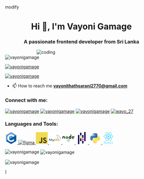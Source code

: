 modify
<h1 align="center">Hi 👋, I'm Vayoni Gamage</h1>
<h3 align="center">A passionate frontend developer from Sri Lanka</h3>
<img align="right"alt="coding" width="400" src="https://tenor.com/en-GB/view/coding-gif-4706460855862906629"> 

<p align="left"> <img src="https://komarev.com/ghpvc/?username=vayonigamage&label=Profile%20views&color=0e75b6&style=flat" alt="vayonigamage" /> </p>

<p align="left"> <a href="https://github.com/ryo-ma/github-profile-trophy"><img src="https://github-profile-trophy.vercel.app/?username=vayonigamage" alt="vayonigamage" /></a> </p>

<p align="left"> <a href="https://twitter.com/vayonigamage" target="blank"><img src="https://img.shields.io/twitter/follow/vayonigamage?logo=twitter&style=for-the-badge" alt="vayonigamage" /></a> </p>

- 📫 How to reach me **vayonithathsarani2770@gmail.com**

<h3 align="left">Connect with me:</h3>
<p align="left">
<a href="https://twitter.com/vayonigamage" target="blank"><img align="center" src="https://raw.githubusercontent.com/rahuldkjain/github-profile-readme-generator/master/src/images/icons/Social/twitter.svg" alt="vayonigamage" height="30" width="40" /></a>
<a href="https://linkedin.com/in/vayonigamage" target="blank"><img align="center" src="https://raw.githubusercontent.com/rahuldkjain/github-profile-readme-generator/master/src/images/icons/Social/linked-in-alt.svg" alt="vayonigamage" height="30" width="40" /></a>
<a href="https://fb.com/vayonigamage" target="blank"><img align="center" src="https://raw.githubusercontent.com/rahuldkjain/github-profile-readme-generator/master/src/images/icons/Social/facebook.svg" alt="vayonigamage" height="30" width="40" /></a>
<a href="https://instagram.com/wayo_27" target="blank"><img align="center" src="https://raw.githubusercontent.com/rahuldkjain/github-profile-readme-generator/master/src/images/icons/Social/instagram.svg" alt="wayo_27" height="30" width="40" /></a>
</p>

<h3 align="left">Languages and Tools:</h3>
<p align="left"> <a href="https://www.cprogramming.com/" target="_blank" rel="noreferrer"> <img src="https://raw.githubusercontent.com/devicons/devicon/master/icons/c/c-original.svg" alt="c" width="40" height="40"/> </a> <a href="https://www.figma.com/" target="_blank" rel="noreferrer"> <img src="https://www.vectorlogo.zone/logos/figma/figma-icon.svg" alt="figma" width="40" height="40"/> </a> <a href="https://developer.mozilla.org/en-US/docs/Web/JavaScript" target="_blank" rel="noreferrer"> <img src="https://raw.githubusercontent.com/devicons/devicon/master/icons/javascript/javascript-original.svg" alt="javascript" width="40" height="40"/> </a> <a href="https://www.mysql.com/" target="_blank" rel="noreferrer"> <img src="https://raw.githubusercontent.com/devicons/devicon/master/icons/mysql/mysql-original-wordmark.svg" alt="mysql" width="40" height="40"/> </a> <a href="https://nodejs.org" target="_blank" rel="noreferrer"> <img src="https://raw.githubusercontent.com/devicons/devicon/master/icons/nodejs/nodejs-original-wordmark.svg" alt="nodejs" width="40" height="40"/> </a> <a href="https://pandas.pydata.org/" target="_blank" rel="noreferrer"> <img src="https://raw.githubusercontent.com/devicons/devicon/2ae2a900d2f041da66e950e4d48052658d850630/icons/pandas/pandas-original.svg" alt="pandas" width="40" height="40"/> </a> <a href="https://www.python.org" target="_blank" rel="noreferrer"> <img src="https://raw.githubusercontent.com/devicons/devicon/master/icons/python/python-original.svg" alt="python" width="40" height="40"/> </a> <a href="https://reactjs.org/" target="_blank" rel="noreferrer"> <img src="https://raw.githubusercontent.com/devicons/devicon/master/icons/react/react-original-wordmark.svg" alt="react" width="40" height="40"/> </a> </p>

<p><img align="left" src="https://github-readme-stats.vercel.app/api/top-langs?username=vayonigamage&show_icons=true&locale=en&layout=compact" alt="vayonigamage" /></p>

<p>&nbsp;<img align="center" src="https://github-readme-stats.vercel.app/api?username=vayonigamage&show_icons=true&locale=en" alt="vayonigamage" /></p>

<p><img align="center" src="https://github-readme-streak-stats.herokuapp.com/?user=vayonigamage&" alt="vayonigamage" /></p>
)

